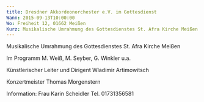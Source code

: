 ```yaml
---
title: Dresdner Akkordeonorchester e.V. im Gottesdienst
Wann: 2015-09-13T10:00:00
Wo: Freiheit 12, 01662 Meißen
Kurz: Musikalische Umrahmung des Gottesdienstes St. Afra Kirche Meißen - Künstlerischer Leiter und Dirigent Wladimir Artimowitsch
---
```


Musikalische Umrahmung des Gottesdienstes St. Afra Kirche Meißen

Im Programm M. Weiß, M. Seyber, G. Winkler u.a.

Künstlerischer Leiter und Dirigent Wladimir Artimowitsch

Konzertmeister Thomas Morgenstern


Information: 
Frau Karin Scheidler
Tel. 01731356581